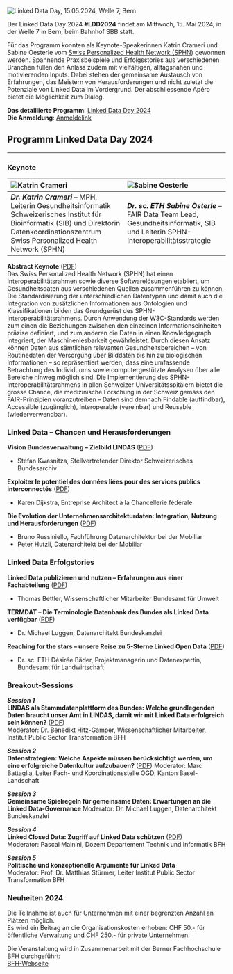 ![Linked Data Day, 15.05.2024, Welle 7, Bern](/static-assets/img/linked-data-day-2024-de.png)

Der Linked Data Day 2024 **#LDD2024** findet am Mittwoch, 15. Mai 2024, in der Welle 7 in Bern, beim Bahnhof SBB statt.

Für das Programm konnten als Keynote-Speakerinnen Katrin Crameri und Sabine Oesterle vom [Swiss Personalized Health Network (SPHN)](https://sphn.ch/de/home/) gewonnen werden.
Spannende Praxisbeispiele und Erfolgsstories aus verschiedenen Branchen füllen den Anlass zudem mit vielfältigen, alltagsnahen und motivierenden Inputs. Dabei stehen der gemeinsame Austausch von Erfahrungen, das Meistern von Herausforderungen und nicht zuletzt die Potenziale von Linked Data im Vordergrund. Der abschliessende Apéro bietet die Möglichkeit zum Dialog.

**Das detaillierte Programm**: [Linked Data Day 2024](/static-assets/img/Linked-Data-Day-2024-Programm.pdf)\
**Die Anmeldung**: [Anmeldelink](https://www.ticketpark.ch/bfh/de/show/6FE3E469-C3DA-43CE-9D27-731F651AA496)

## Programm Linked Data Day 2024
---

### Keynote

| ![Katrin Crameri](/static-assets/img/Katrin_250x250.jpg)   | ![Sabine Oesterle](/static-assets/img/Sabine_Oe_250x250.jpg) |
|:---|:---|
| ***Dr. Katrin Crameri*** – MPH, Leiterin Gesundheitsinformatik Schweizerisches Institut für Bioinformatik (SIB) und Direktorin Datenkoordinationszentrum Swiss Personalized Health Network (SPHN) | ***Dr. sc. ETH Sabine Österle*** – FAIR Data Team Lead, Gesundheitsinformatik, SIB und Leiterin SPHN-Interoperabilitätsstrategie |
   
**Abstract Keynote** ([PDF](static/img/2024_02_Linked-Data-Day-0910h-Crameri-Oesterle.pdf))  
Das Swiss Personalized Health Network (SPHN) hat einen Interoperabilitätsrahmen sowie diverse Softwarelösungen etabliert, um Gesundheitsdaten aus verschiedenen Quellen zusammenführen zu können. Die Standardisierung der unterschiedlichen Datentypen und damit auch die Integration von zusätzlichen Informationen aus Ontologien und Klassifikationen bilden das Grundgerüst des SPHN-Interoperabilitätsrahmens. Durch Anwendung der W3C-Standards werden zum einen die Beziehungen zwischen den einzelnen Informationseinheiten präzise definiert, und zum anderen die Daten in einen Knowledgegraph integriert, der Maschinenlesbarkeit gewährleistet. Durch diesen Ansatz können Daten aus sämtlichen relevanten Gesundheitsbereichen – von Routinedaten der Versorgung über Bilddaten bis hin zu biologischen Informationen – so repräsentiert werden, dass eine umfassende Betrachtung des Individuums sowie computergestützte Analysen über alle Bereiche hinweg möglich sind. Die Implementierung des SPHN-Interoperabilitätsrahmens in allen Schweizer Universitätsspitälern bietet die grosse Chance, die medizinische Forschung in der Schweiz gemäss den FAIR-Prinzipien voranzutreiben – Daten sind demnach Findable (auffindbar), Accessible (zugänglich), Interoperable (vereinbar) und Reusable (wiederverwendbar).

### Linked Data – Chancen und Herausforderungen 
**Vision Bundesverwaltung – Zielbild LINDAS** ([PDF](static/img/2024_03_Linked-Data-Day-1030h-Kwasnitza.pdf))
* Stefan Kwasnitza, Stellvertretender Direktor Schweizerisches Bundesarchiv

**Exploiter le potentiel des données liées pour des services publics interconnectés** ([PDF](static/img/2024_04_Linked-Data-Day-1100h-Dijkstra.pdf))
* Karen Dijkstra, Entreprise Architect à la Chancellerie fédérale

**Die Evolution der Unternehmensarchitekturdaten: Integration, Nutzung und Herausforderungen** ([PDF](static/img/2024_05_Linked-Data-Day-1130h-Russiniello-Hutzli.pdf))
* Bruno Russiniello, Fachführung Datenarchitektur bei der Mobiliar
* Peter Hutzli, Datenarchitekt bei der Mobiliar

### Linked Data Erfolgstories

**Linked Data publizieren und nutzen – Erfahrungen aus einer Fachabteilung** ([PDF](static/img/2024_06_Linked-Data-Day-1315h-Bettler.pdf))
* Thomas Bettler, Wissenschaftlicher Mitarbeiter Bundesamt für Umwelt

**TERMDAT – Die Terminologie Datenbank des Bundes als Linked Data verfügbar** ([PDF](static/img/2024_07_Linked-Data-Day-1315h-Luggen.pdf))
* Dr. Michael Luggen, Datenarchitekt Bundeskanzlei

**Reaching for the stars – unsere Reise zu 5-Sterne Linked Open Data** ([PDF](static/img/2024_08_Linked-Data-Day-1315h-Baeder.pdf))
* Dr. sc. ETH Désirée Bäder, Projektmanagerin und Datenexpertin, Bundesamt für Landwirtschaft

### Breakout-Sessions

***Session 1***   
**LINDAS als Stammdatenplattform des Bundes: Welche grundlegenden Daten braucht unser Amt in LINDAS, damit wir mit Linked Data erfolgreich sein können?** ([PDF](static/img/2024_09_Session01_LinkedDataDay_Stammdaten.pdf))  
Moderator: Dr. Benedikt Hitz-Gamper, Wissenschaftlicher Mitarbeiter, Institut Public Sector Transformation BFH

***Session 2***   
**Datenstrategien: Welche Aspekte müssen berücksichtigt werden, um eine erfolgreiche Datenkultur aufzubauen?** ([PDF](static/img/2024_Session02_LinkedDataDay_Datenstrategien.pdf))
Moderator: Marc Battaglia, Leiter Fach- und Koordinationsstelle OGD, Kanton Basel-Landschaft

***Session 3***   
**Gemeinsame Spielregeln für gemeinsame Daten: Erwartungen an die Linked Data-Governance** 
Moderator: Dr. Michael Luggen, Datenarchitekt Bundeskanzlei  

***Session 4***   
**Linked Closed Data: Zugriff auf Linked Data schützen** ([PDF](static/img/2024_12_Session04_LinkedDataDay_Linked_Closed_Data.pdf))   
Moderator: Pascal Mainini, Dozent Departement Technik und Informatik BFH  

***Session 5***   
**Politische und konzeptionelle Argumente für Linked Data**  
Moderator: Prof. Dr. Matthias Stürmer, Leiter Institut Public Sector Transformation BFH   


### Neuheiten 2024

Die Teilnahme ist auch für Unternehmen mit einer begrenzten Anzahl an Plätzen möglich.\
Es wird ein Beitrag an die Organisationskosten erhoben: CHF 50.- für öffentliche Verwaltung und CHF 250.- für private Unternehmen.


Die Veranstaltung wird in Zusammenarbeit mit der Berner Fachhochschule BFH durchgeführt:\
[BFH-Webseite](https://www.bfh.ch/de/aktuell/fachveranstaltungen/linked-data-day-2024/)
